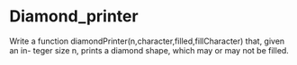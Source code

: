 # Diamond_printer
Write a function diamondPrinter(n,character,filled,fillCharacter) that, given an in- teger size n, prints a diamond shape, which may or may not be filled.

